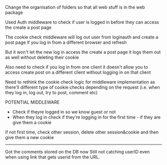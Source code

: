 Change the organisation of folders so that all web stuff is in the web package

Used Auth middleware to check if user is logged in before they can access the create a post page

The cookie check middleware will log out user from loginauth and create a post page if you log in from a different browser and refresh

But it won't let the new log in access the create a post page it logs them out as well without deleting their cookie

Also need to check if you log in from one client it doesn't allow you to access create post on a different client without logging in on that client

Need to rethink the cookie check logic for middleware implementation as there'll different type of cookie checks depending on the request (i.e. when they log in, log out, try to post, comment etc)

POTENTIAL MIDDLEWARE

- Check if theyre logged in so we know guest or not
- When they log in check if they're logging in for the first time - if they are give them a cookie

if not first time, check other session, delete other session&cookie and then give them a new cookie

--------------------------------------------------------------
Got the comments stored on the DB now
Still not catching userID even when using link that gets userid from the URL. 